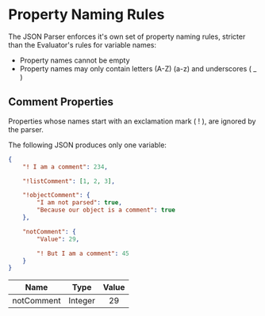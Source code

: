 # Property Naming Rules
The JSON Parser enforces it's own set of property naming rules, stricter than the Evaluator's rules for variable names:
* Property names cannot be empty
* Property names may only contain letters (A-Z) (a-z) and underscores ( _ )

## Comment Properties

Properties whose names start with an exclamation mark ( ! ), are ignored by the parser.

The following JSON produces only one variable:
```json
{
    "! I am a comment": 234,

    "!listComment": [1, 2, 3],

    "!objectComment": {
        "I am not parsed": true,
        "Because our object is a comment": true
    },

    "notComment": {
        "Value": 29,

        "! But I am a comment": 45
    }
}
```
| Name | Type | Value |
| :---: | :---: | :---:  |
| notComment | Integer | 29 |